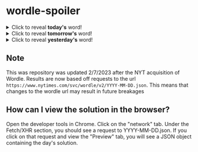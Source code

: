 # wordle-spoiler

<details>
  <summary>Click to reveal <b>today's</b> word!</summary>
  <br>
  <b> anode </b>
</details>

<details>
  <summary>Click to reveal <b>tomorrow's</b> word!</summary>
  <br>
  <b> polyp </b>
</details>

<details>
  <summary>Click to reveal <b>yesterday's</b> word!</summary>
  <br>
  <b> chart </b>
</details>

## Note
This was repository was updated 2/7/2023 after the NYT acquisition of Wordle. Results are now based off requests to the url `https://www.nytimes.com/svc/wordle/v2/YYYY-MM-DD.json`. This means that changes to the wordle url may result in future breakages

## How can I view the solution in the browser?
Open the developer tools in Chrome. Click on the "network" tab. Under the Fetch/XHR section, you should see a request to YYYY-MM-DD.json. If you click on that request and view the "Preview" tab, you will see a JSON object containing the day's solution.